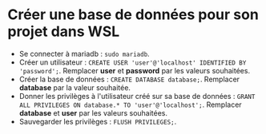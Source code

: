 # Créer une base de données pour son projet dans WSL

- Se connecter à mariadb : `sudo mariadb`.
- Créer un utilisateur : `CREATE USER 'user'@'localhost' IDENTIFIED BY 'password';`. Remplacer **user** et **password** par les valeurs souhaitées.
- Créer la base de données : `CREATE DATABASE database;`. Remplacer **database** par la valeur souhaitée.
- Donner les privilèges à l'utilisateur créé sur sa base de données : `GRANT ALL PRIVILEGES ON database.* TO 'user'@'localhost';`. Remplacer **database** et **user** par les valeurs souhaitées.
- Sauvegarder les privilèges : `FLUSH PRIVILEGES;`.
